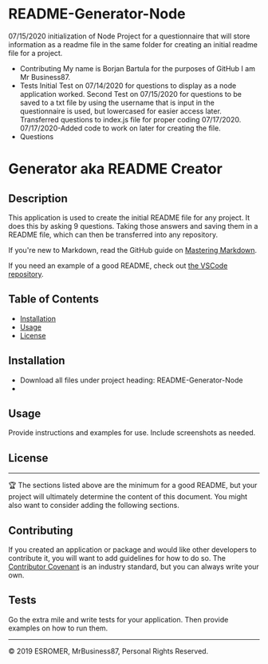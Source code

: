 # README-Generator-Node

07/15/2020 initialization of Node Project for a questionnaire that will store information as a readme file in the same folder for creating an initial readme file for a project.

- Contributing
  My name is Borjan Bartula for the purposes of GitHub I am Mr Business87.
- Tests
  Initial Test on 07/14/2020 for questions to display as a node application worked.
  Second Test on 07/15/2020 for questions to be saved to a txt file by using the username that is input in the questionnaire is used, but lowercased for easier access later.
  Transferred questions to index.js file for proper coding 07/17/2020.
  07/17/2020-Added code to work on later for creating the file.
- Questions

# Generator aka README Creator

## Description

This application is used to create the initial README file for any project. It does this by asking 9 questions. Taking those answers and saving them in a README file, which can then be transferred into any repository.

If you're new to Markdown, read the GitHub guide on [Mastering Markdown](https://guides.github.com/features/mastering-markdown/).

If you need an example of a good README, check out [the VSCode repository](https://github.com/microsoft/vscode).

## Table of Contents

- [Installation](#installation)
- [Usage](#usage)
- [License](#license)

## Installation

- Download all files under project heading: README-Generator-Node
-

## Usage

Provide instructions and examples for use. Include screenshots as needed.

## License

---

🏆 The sections listed above are the minimum for a good README, but your project will ultimately determine the content of this document. You might also want to consider adding the following sections.

## Contributing

If you created an application or package and would like other developers to contribute it, you will want to add guidelines for how to do so. The [Contributor Covenant](https://www.contributor-covenant.org/) is an industry standard, but you can always write your own.

## Tests

Go the extra mile and write tests for your application. Then provide examples on how to run them.

---

© 2019 ESROMER, MrBusiness87, Personal Rights Reserved.
